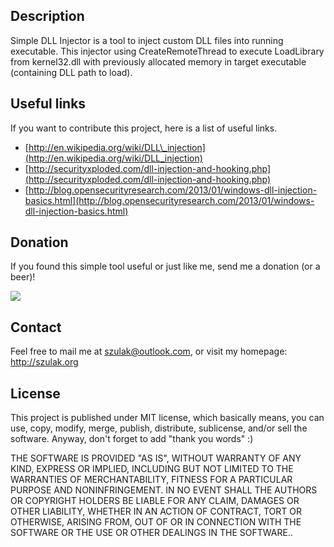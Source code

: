 ## Description ##
Simple DLL Injector is a tool to inject custom DLL files into running executable. This injector using CreateRemoteThread to execute LoadLibrary from kernel32.dll with previously allocated memory in target executable (containing DLL path to load).


## Useful links ##
If you want to contribute this project, here is a list of useful links.
  * [http://en.wikipedia.org/wiki/DLL\_injection](http://en.wikipedia.org/wiki/DLL_injection)
  * [http://securityxploded.com/dll-injection-and-hooking.php](http://securityxploded.com/dll-injection-and-hooking.php)
  * [http://blog.opensecurityresearch.com/2013/01/windows-dll-injection-basics.html](http://blog.opensecurityresearch.com/2013/01/windows-dll-injection-basics.html)

## Donation ##
If you found this simple tool useful or just like me, send me a donation (or a beer)!

[![](http://impulse.x10.mx/IMG/paypal-donate.png)](https://www.paypal.com/cgi-bin/webscr?cmd=_s-xclick&hosted_button_id=3UW57JWMXL8GC)


## Contact ##
Feel free to mail me at szulak@outlook.com, or visit my homepage: http://szulak.org


## License ##
This project is published under MIT license, which basically means, you can use, copy, modify, merge, publish, distribute, sublicense, and/or sell the software.
Anyway, don't forget to add "thank you words" :)

THE SOFTWARE IS PROVIDED "AS IS", WITHOUT WARRANTY OF ANY KIND, EXPRESS OR IMPLIED, INCLUDING BUT NOT LIMITED TO THE WARRANTIES OF MERCHANTABILITY, FITNESS FOR A PARTICULAR PURPOSE AND NONINFRINGEMENT. IN NO EVENT SHALL THE AUTHORS OR COPYRIGHT HOLDERS BE LIABLE FOR ANY CLAIM, DAMAGES OR OTHER LIABILITY, WHETHER IN AN ACTION OF CONTRACT, TORT OR OTHERWISE, ARISING FROM, OUT OF OR IN CONNECTION WITH THE SOFTWARE OR THE USE OR OTHER DEALINGS IN THE SOFTWARE..
